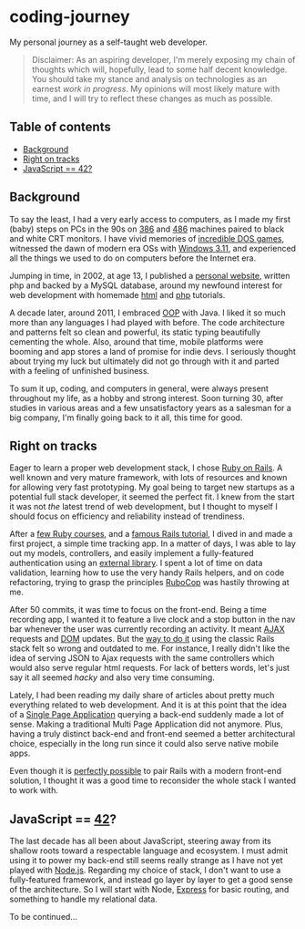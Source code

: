 # coding-journey

My personal journey as a self-taught web developer.

> Disclaimer: As an aspiring developer, I'm merely exposing my chain of thoughts which will, hopefully, lead to some half decent knowledge. You should take my stance and analysis on technologies as an earnest *work in progress*. My opinions will most likely mature with time, and I will try to reflect these changes as much as possible.

## Table of contents

- [Background](#background)
- [Right on tracks](#right-on-tracks)
- [JavaScript == 42?](#javascript--42)

## Background

To say the least, I had a very early access to computers, as I made my first (baby) steps on PCs in the 90s on [386](https://en.wikipedia.org/wiki/Intel_80386) and [486](https://en.wikipedia.org/wiki/Intel_80486) machines paired to black and white CRT monitors. I have vivid memories of [incredible DOS games](https://en.wikipedia.org/wiki/Day_of_the_Tentacle), witnessed the dawn of modern era OSs with [Windows 3.11](https://en.wikipedia.org/wiki/Windows_3.1x), and experienced all the things we used to do on computers before the Internet era.

Jumping in time, in 2002, at age 13, I published a [personal website](https://web.archive.org/web/20030205181607/http://webmastheur.free.fr/), written php and backed by a MySQL database, around my newfound interest for web development with homemade [html](https://web.archive.org/web/20040604235747/http://webmastheur.free.fr:80/?page=html&rub=tutos) and [php](https://web.archive.org/web/20040604235747/http://webmastheur.free.fr:80/?page=php&rub=tutos) tutorials.

A decade later, around 2011, I embraced [OOP](https://en.wikipedia.org/wiki/Object-oriented_programming) with Java. I liked it so much more than any languages I had played with before. The code architecture and patterns felt so clean and powerful, its static typing beautifully cementing the whole. Also, around that time, mobile platforms were booming and app stores a land of promise for indie devs. I seriously thought about trying my luck but ultimately did not go through with it and parted with a feeling of unfinished business.

To sum it up, coding, and computers in general, were always present throughout my life, as a hobby and strong interest. Soon turning 30, after studies in various areas and a few unsatisfactory years as a salesman for a big company, I'm finally going back to it all, this time for good.

## Right on tracks

Eager to learn a proper web development stack, I chose [Ruby on Rails](https://rubyonrails.org/). A well known and very mature framework, with lots of resources and known for allowing very fast prototyping. My goal being to target new startups as a potential full stack developer, it seemed the perfect fit. I knew from the start it was not *the* latest trend of web development, but I thought to myself I should focus on efficiency and reliability instead of trendiness.

After a [few Ruby courses](https://www.codecademy.com/catalog/language/ruby), and a [famous Rails tutorial](https://www.railstutorial.org/book), I dived in and made a first project, a simple time tracking app. In a matter of days, I was able to lay out my models, controllers, and easily implement a fully-featured authentication using an [external library](https://github.com/plataformatec/devise). I spent a lot of time on data validation, learning how to use the very handy Rails helpers, and on code refactoring, trying to grasp the principles [RuboCop](https://github.com/rubocop-hq/rubocop) was hastily throwing at me.

After 50 commits, it was time to focus on the front-end. Being a time recording app, I wanted it to feature a live clock and a stop button in the nav bar whenever the user was currently recording an activity. It meant [AJAX](https://en.wikipedia.org/wiki/Ajax_(programming)) requests and [DOM](https://en.wikipedia.org/wiki/Document_Object_Model) updates. But the [way to do it](https://guides.rubyonrails.org/working_with_javascript_in_rails.html) using the classic Rails stack felt so wrong and outdated to me. For instance, I really didn't like the idea of serving JSON to Ajax requests with the same controllers which would also serve regular html requests. For lack of betters words, let's just say it all seemed *hacky* and also very time consuming.

Lately, I had been reading my daily share of articles about pretty much everything related to web development. And it is at this point that the idea of a [Single Page Application](https://en.wikipedia.org/wiki/Single-page_application) querying a back-end suddenly made a lot of sense. Making a traditional Multi Page Application did not anymore. Plus, having a truly distinct back-end and front-end seemed a better architectural choice, especially in the long run since it could also serve native mobile apps.

Even though it is [perfectly possible](https://evilmartians.com/chronicles/evil-front-part-1) to pair Rails with a modern front-end solution, I thought it was a good time to reconsider the whole stack I wanted to work with.

## JavaScript == [42](https://www.google.com/search?q=the+answer+to+life+the+universe+and+everything)?

The last decade has all been about JavaScript, steering away from its shallow roots toward a respectable language and ecosystem. I must admit using it to power my back-end still seems really strange as I have not yet played with [Node.js](https://nodejs.org/en/). Regarding my choice of stack, I don't want to use a fully-featured framework, and instead go layer by layer to get a good sense of the architecture. So I will start with Node, [Express](https://expressjs.com/) for basic routing, and something to handle my relational data.

To be continued...
